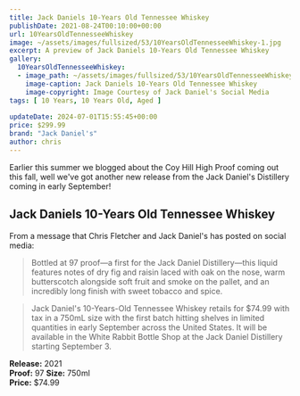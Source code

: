 ```yaml
---
title: Jack Daniels 10-Years Old Tennessee Whiskey
publishDate: 2021-08-24T00:10:00+00:00
url: 10YearsOldTennesseeWhiskey
image: ~/assets/images/fullsized/53/10YearsOldTennesseeWhiskey-1.jpg
excerpt: A preview of Jack Daniels 10-Years Old Tennessee Whiskey
gallery:
  10YearsOldTennesseeWhiskey:
  - image_path: ~/assets/images/fullsized/53/10YearsOldTennesseeWhiskey-1.jpg
    image-caption: Jack Daniels 10-Years Old Tennessee Whiskey
    image-copyright: Image Courtesy of Jack Daniel's Social Media
tags: [ 10 Years, 10 Years Old, Aged ]
 
updateDate: 2024-07-01T15:55:45+00:00
price: $299.99
brand: "Jack Daniel's"
author: chris
---
```

Earlier this summer we blogged about the Coy Hill High Proof coming out this fall, well we've got another new release from the Jack Daniel's Distillery coming in early September! 

## Jack Daniels 10-Years Old Tennessee Whiskey

From a message that Chris Fletcher and Jack Daniel's has posted on social media:

> Bottled at 97 proof—a first for the Jack Daniel Distillery—this liquid features notes of dry fig and raisin laced with oak on the nose, warm butterscotch alongside soft fruit and smoke on the pallet, and an incredibly long finish with sweet tobacco and spice.

> Jack Daniel's 10-Years-Old Tennessee Whiskey retails for $74.99 with tax in a 750mL size with the first batch hitting shelves in limited quantities in early September across the United States. It will be available in the White Rabbit Bottle Shop at the Jack Daniel Distillery starting September 3.


**Release:** 2021  
**Proof:** 97
**Size:** 750ml  
**Price:** $74.99  


